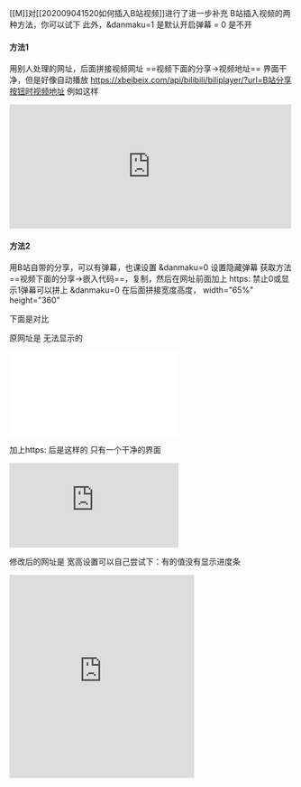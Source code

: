 [[M]]对[[202009041520如何插入B站视频]]进行了进一步补充
B站插入视频的两种方法，你可以试下
此外，&danmaku=1 是默认开启弹幕 = 0 是不开
#### 方法1
用别人处理的网址，后面拼接视频网址   ==视频下面的分享->视频地址==
界面干净，但是好像自动播放
https://xbeibeix.com/api/bilibili/biliplayer/?url=B站分享按钮时视频地址
例如这样
<iframe src="https://xbeibeix.com/api/bilibili/biliplayer/?url=https://www.bilibili.com/video/BV1iT4y1w7AT/" frameBorder="0" width="500" height="220"></iframe>


#### 方法2
用B站自带的分享，可以有弹幕，也课设置 &danmaku=0 设置隐藏弹幕
获取方法 
==视频下面的分享->嵌入代码==，复制，然后在网址前面加上 https:
禁止0或显示1弹幕可以拼上  &danmaku=0
在后面拼接宽度高度，  width="65%" height="360"

下面是对比

原网址是 无法显示的
<iframe src="//player.bilibili.com/player.html?aid=626900173&bvid=BV17t4y1S7pz&cid=232358663&page=1" scrolling="no" border="0" frameborder="no" framespacing="0" allowfullscreen="true"> </iframe>

加上https: 后是这样的 只有一个干净的界面
<iframe src="https://player.bilibili.com/player.html?aid=626900173&bvid=BV17t4y1S7pz&cid=232358663&page=1" scrolling="no" border="0" frameborder="no" framespacing="0" allowfullscreen="true"> </iframe>

修改后的网址是 宽高设置可以自己尝试下：有的值没有显示进度条
<iframe src="https://player.bilibili.com/player.html?aid=626900173&bvid=BV17t4y1S7pz&cid=232358663&page=1&danmaku=0 " scrolling="no" border="0" frameborder="no" framespacing="0" allowfullscreen="true" width="65%" height="360"> </iframe>
